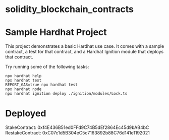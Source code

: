 # solidity_blockchain_contracts

# Sample Hardhat Project

This project demonstrates a basic Hardhat use case. It comes with a sample contract, a test for that contract, and a Hardhat Ignition module that deploys that contract.

Try running some of the following tasks:

```shell
npx hardhat help
npx hardhat test
REPORT_GAS=true npx hardhat test
npx hardhat node
npx hardhat ignition deploy ./ignition/modules/Lock.ts
```


# Deployed
StakeContract: 0xf4E436B51ed0FFd9C74B5dEf2864Ec45d9bAB4bC
RestakeContract: 0xC07c1d5B304eC5c7163892b88C76d141e1192021